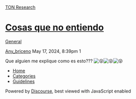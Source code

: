 [TON Research](/)

# [Cosas que no entiendo](/t/cosas-que-no-entiendo/18456)

[General](/c/general/4) 

    

[Any\_briceno](https://tonresear.ch/u/Any_briceno)  May 17, 2024, 8:39pm  1

Que alguien me explique como es esto??? ![:stuck_out_tongue_closed_eyes:](https://tonresear.ch/images/emoji/twitter/stuck_out_tongue_closed_eyes.png?v=12 ":stuck_out_tongue_closed_eyes:")![:stuck_out_tongue_closed_eyes:](https://tonresear.ch/images/emoji/twitter/stuck_out_tongue_closed_eyes.png?v=12 ":stuck_out_tongue_closed_eyes:")![:stuck_out_tongue_closed_eyes:](https://tonresear.ch/images/emoji/twitter/stuck_out_tongue_closed_eyes.png?v=12 ":stuck_out_tongue_closed_eyes:")

 

*   [Home](/)
*   [Categories](/categories)
*   [Guidelines](/guidelines)

Powered by [Discourse](https://www.discourse.org), best viewed with JavaScript enabled